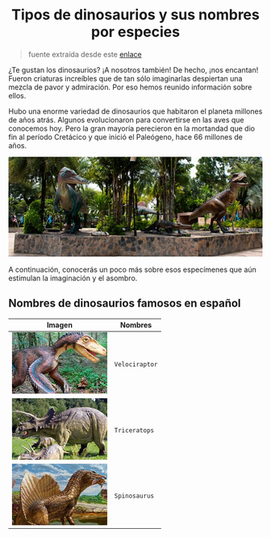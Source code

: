 <h1 align="center">Tipos de dinosaurios y sus nombres por especies</h1>

> fuente extraída desde este [enlace](https://www.mundoprimaria.com/dinosaurios/tipos-de-dinosaurios-y-nombres-especies)

¿Te gustan los dinosaurios? ¡A nosotros también! De hecho, ¡nos encantan! Fueron criaturas increíbles que de tan sólo imaginarlas despiertan una mezcla de pavor y admiración. Por eso hemos reunido información sobre ellos.

Hubo una enorme variedad de dinosaurios que habitaron el planeta millones de años atrás. Algunos evolucionaron para convertirse en las aves que conocemos hoy. Pero la gran mayoría perecieron en la mortandad que dio fin al período Cretácico y que inició el Paleógeno, hace 66 millones de años.

<p align="center"><img src="./assets/portada.png"></p>

A continuación, conocerás un poco más sobre esos especímenes que aún estimulan la imaginación y el asombro.

## Nombres de dinosaurios famosos en español

| Imagen                                                | Nombres        |
| ----------------------------------------------------- | -------------- |
| [![image](./assets/velociraptor.png)](./velociraptor) | `Velociraptor` |
| [![image](./assets/triceratops.png)](./triceratops)   | `Triceratops`  |
| [![image](./assets/spinosaurus.png)](./spinosaurus)   | `Spinosaurus`  |
